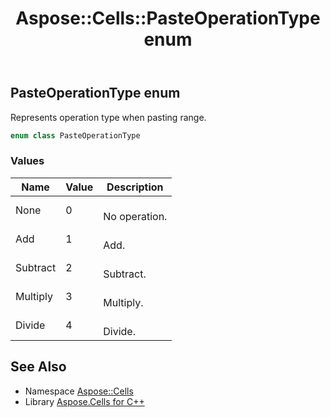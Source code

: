 ﻿---
title: Aspose::Cells::PasteOperationType enum
linktitle: PasteOperationType
second_title: Aspose.Cells for C++ API Reference
description: 'Aspose::Cells::PasteOperationType enum. Represents operation type when pasting range in C++.'
type: docs
weight: 23800
url: /cpp/aspose.cells/pasteoperationtype/
---
## PasteOperationType enum


Represents operation type when pasting range.

```cpp
enum class PasteOperationType
```

### Values

| Name | Value | Description |
| --- | --- | --- |
| None | 0 | <br>No operation. |
| Add | 1 | <br>Add. |
| Subtract | 2 | <br>Subtract. |
| Multiply | 3 | <br>Multiply. |
| Divide | 4 | <br>Divide. |

## See Also

* Namespace [Aspose::Cells](../)
* Library [Aspose.Cells for C++](../../)
